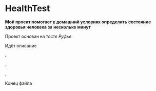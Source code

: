 # HealthTest
**Мой проект помогает в домашний условиях определить состояние здоровья человека за несколько минут**

Проект основан на *тесте Руфье*

Идёт описание

.

.

.

Конец файла
